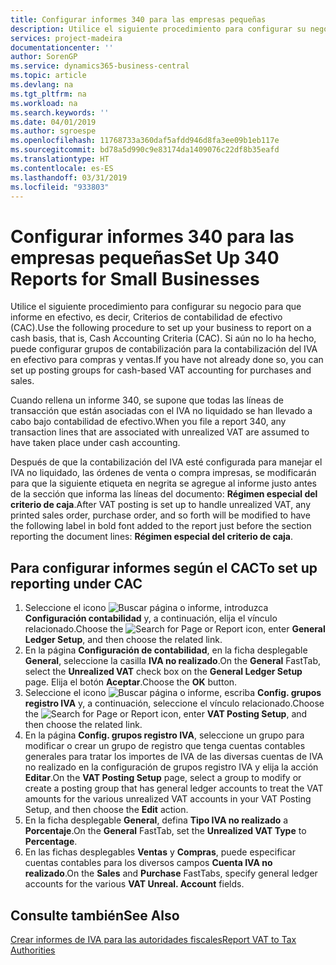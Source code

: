 ```yaml
---
title: Configurar informes 340 para las empresas pequeñas
description: Utilice el siguiente procedimiento para configurar su negocio para que informe en efectivo, es decir, Criterios de contabilidad de efectivo (CAC). Si aún no lo ha hecho, puede configurar grupos de contabilización para la contabilización del IVA en efectivo para compras y ventas.
services: project-madeira
documentationcenter: ''
author: SorenGP
ms.service: dynamics365-business-central
ms.topic: article
ms.devlang: na
ms.tgt_pltfrm: na
ms.workload: na
ms.search.keywords: ''
ms.date: 04/01/2019
ms.author: sgroespe
ms.openlocfilehash: 11768733a360daf5afdd946d8fa3ee09b1eb117e
ms.sourcegitcommit: bd78a5d990c9e83174da1409076c22df8b35eafd
ms.translationtype: HT
ms.contentlocale: es-ES
ms.lasthandoff: 03/31/2019
ms.locfileid: "933803"
---
```

# <a name="set-up-340-reports-for-small-businesses"></a><span data-ttu-id="11722-104">Configurar informes 340 para las empresas pequeñas</span><span class="sxs-lookup"><span data-stu-id="11722-104">Set Up 340 Reports for Small Businesses</span></span>
<span data-ttu-id="11722-105">Utilice el siguiente procedimiento para configurar su negocio para que informe en efectivo, es decir, Criterios de contabilidad de efectivo (CAC).</span><span class="sxs-lookup"><span data-stu-id="11722-105">Use the following procedure to set up your business to report on a cash basis, that is, Cash Accounting Criteria (CAC).</span></span> <span data-ttu-id="11722-106">Si aún no lo ha hecho, puede configurar grupos de contabilización para la contabilización del IVA en efectivo para compras y ventas.</span><span class="sxs-lookup"><span data-stu-id="11722-106">If you have not already done so, you can set up posting groups for cash-based VAT accounting for purchases and sales.</span></span>  

<span data-ttu-id="11722-107">Cuando rellena un informe 340, se supone que todas las líneas de transacción que están asociadas con el IVA no liquidado se han llevado a cabo bajo contabilidad de efectivo.</span><span class="sxs-lookup"><span data-stu-id="11722-107">When you file a report 340, any transaction lines that are associated with unrealized VAT are assumed to have taken place under cash accounting.</span></span>  

<span data-ttu-id="11722-108">Después de que la contabilización del IVA esté configurada para manejar el IVA no liquidado, las órdenes de venta o compra impresas, se modificarán para que la siguiente etiqueta en negrita se agregue al informe justo antes de la sección que informa las líneas del documento: **Régimen especial del criterio de caja**.</span><span class="sxs-lookup"><span data-stu-id="11722-108">After VAT posting is set up to handle unrealized VAT, any printed sales order, purchase order, and so forth will be modified to have the following label in bold font added to the report just before the section reporting the document lines: **Régimen especial del criterio de caja**.</span></span>  

## <a name="to-set-up-reporting-under-cac"></a><span data-ttu-id="11722-109">Para configurar informes según el CAC</span><span class="sxs-lookup"><span data-stu-id="11722-109">To set up reporting under CAC</span></span>  

1.  <span data-ttu-id="11722-110">Seleccione el icono ![Buscar página o informe](../../media/ui-search/search_small.png "icono Buscar página o informe"), introduzca **Configuración contabilidad** y, a continuación, elija el vínculo relacionado.</span><span class="sxs-lookup"><span data-stu-id="11722-110">Choose the ![Search for Page or Report](../../media/ui-search/search_small.png "Search for Page or Report icon") icon, enter **General Ledger Setup**, and then choose the related link.</span></span>  
2.  <span data-ttu-id="11722-111">En la página **Configuración de contabilidad**, en la ficha desplegable **General**, seleccione la casilla **IVA no realizado**.</span><span class="sxs-lookup"><span data-stu-id="11722-111">On the **General** FastTab, select the **Unrealized VAT** check box on the **General Ledger Setup** page.</span></span> <span data-ttu-id="11722-112">Elija el botón **Aceptar**.</span><span class="sxs-lookup"><span data-stu-id="11722-112">Choose the **OK** button.</span></span>  
3.  <span data-ttu-id="11722-113">Seleccione el icono ![Buscar página o informe](../../media/ui-search/search_small.png "icono Buscar página o informe"), escriba **Config. grupos registro IVA** y, a continuación, seleccione el vínculo relacionado.</span><span class="sxs-lookup"><span data-stu-id="11722-113">Choose the ![Search for Page or Report](../../media/ui-search/search_small.png "Search for Page or Report icon") icon, enter **VAT Posting Setup**, and then choose the related link.</span></span>  
4.  <span data-ttu-id="11722-114">En la página **Config. grupos registro IVA**, seleccione un grupo para modificar o crear un grupo de registro que tenga cuentas contables generales para tratar los importes de IVA de las diversas cuentas de IVA no realizado en la configuración de grupos registro IVA y elija la acción **Editar**.</span><span class="sxs-lookup"><span data-stu-id="11722-114">On the **VAT Posting Setup** page, select a group to modify or create a posting group that has general ledger accounts to treat the VAT amounts for the various unrealized VAT accounts in your VAT Posting Setup, and then choose the **Edit** action.</span></span>  
5.  <span data-ttu-id="11722-115">En la ficha desplegable **General**, defina **Tipo IVA no realizado** a **Porcentaje**.</span><span class="sxs-lookup"><span data-stu-id="11722-115">On the **General** FastTab, set the **Unrealized VAT Type** to **Percentage**.</span></span>  
6.  <span data-ttu-id="11722-116">En las fichas desplegables **Ventas** y **Compras**, puede especificar cuentas contables para los diversos campos **Cuenta IVA no realizado**.</span><span class="sxs-lookup"><span data-stu-id="11722-116">On the **Sales** and **Purchase** FastTabs, specify general ledger accounts for the various **VAT Unreal. Account** fields.</span></span>  

## <a name="see-also"></a><span data-ttu-id="11722-117">Consulte también</span><span class="sxs-lookup"><span data-stu-id="11722-117">See Also</span></span>  
[<span data-ttu-id="11722-118">Crear informes de IVA para las autoridades fiscales</span><span class="sxs-lookup"><span data-stu-id="11722-118">Report VAT to Tax Authorities</span></span>](../../finance-how-report-vat.md)
